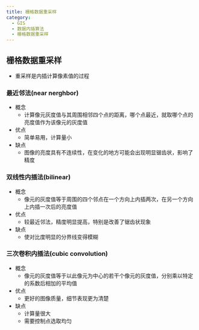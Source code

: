 ```yaml
---
title: 栅格数据重采样
category:
  - GIS
  - 数据内插算法
  - 栅格数据重采样
---
```

## 栅格数据重采样
- 重采样是内插计算像素值的过程
### 最近邻法(near nerghbor)
- 概念
  - 计算像元灰度值与其周围相邻四个点的距离，哪个点最近，就取哪个点的亮度值作为该像元的灰度值
- 优点
  - 简单易用，计算量小
- 缺点
  - 图像的亮度具有不连续性，在变化的地方可能会出现明显锯齿状，影响了精度
### 双线性内插法(bilinear)
- 概念
  - 像元的灰度值等于周围的四个邻点在一个方向上内插两次，在另一个方向上内插一次后的亮度值
- 优点
  - 较最近邻法，精度明显提高，特别是改善了锯齿状现象
- 缺点
  - 使对比度明显的分界线变得模糊
### 三次卷积内插法(cubic convolution)
- 概念
  - 像元的灰度值等于以此像元为中心的若干个像元的灰度值，分别乘以特定的系数后相加的平均值
- 优点
  - 更好的图像质量，细节表现更为清楚
- 缺点
  - 计算量很大
  - 需要控制点选取均匀